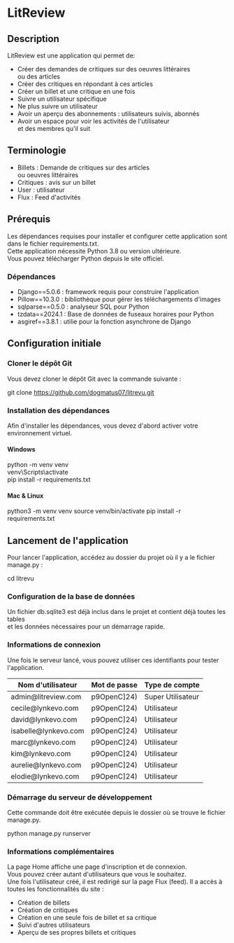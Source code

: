 
# LitReview

## Description

LitReview est une application qui permet de: 

- Créer des demandes de critiques sur des oeuvres littéraires  
ou des articles
- Créer des critiques en répondant à ces articles
- Créer un billet et une critique en une fois
- Suivre un utilisateur spécifique
- Ne plus suivre un utilisateur
- Avoir un aperçu des abonnements : utilisateurs suivis, abonnés
- Avoir un espace pour voir les activités de l'utilisateur  
et des membres qu'il suit

## Terminologie

- Billets : Demande de critiques sur des articles  
ou oeuvres littéraires
- Critiques : avis sur un billet
- User : utilisateur
- Flux : Feed d'activités

## Prérequis

Les dépendances requises pour installer et configurer cette application sont dans le fichier requirements.txt.  
Cette application nécessite Python 3.8 ou version ultérieure.  
Vous pouvez télécharger Python depuis le site officiel.

### Dépendances

- Django==5.0.6 : framework requis pour construire l'application
- Pillow==10.3.0 : bibliothèque pour gérer les téléchargements d'images
- sqlparse==0.5.0 : analyseur SQL pour Python
- tzdata==2024.1 : Base de données de fuseaux horaires pour Python
- asgiref==3.8.1 : utilie pour la fonction asynchrone de Django

## Configuration initiale

### Cloner le dépôt Git
Vous devez cloner le dépôt Git avec la commande suivante :

git clone https://github.com/dogmatus07/litrevu.git

### Installation des dépendances

Afin d'installer les dépendances, vous devez d'abord activer votre environnement virtuel.

#### Windows

python -m venv venv  
venv\Scripts\activate  
pip install -r requirements.txt

#### Mac & Linux

python3 -m venv venv
source venv/bin/activate
pip install -r requirements.txt

## Lancement de l'application

Pour lancer l'application, accédez au dossier du projet où il y a le fichier manage.py : 

cd litrevu

### Configuration de la base de données

Un fichier db.sqlite3 est déjà inclus dans le projet et contient déjà toutes les tables  
et les données nécessaires pour un démarrage rapide.

### Informations de connexion

Une fois le serveur lancé, vous pouvez utiliser ces identifiants pour tester l'application.

<table>
    <thead>
        <th scope="col">Nom d'utilisateur</th>
        <th scope="col">Mot de passe</th>
        <th scope="col">Type de compte</th>
    </thead>
    <tbody>
        <tr scope="row">
            <td>admin@litreview.com</td>
            <td>p9OpenC]24)</td>
            <td>Super Utilisateur</td>
        </tr>
        <tr scope="row">
            <td>cecile@lynkevo.com</td>
            <td>p9OpenC]24)</td>
            <td>Utilisateur</td>
        </tr>
        <tr scope="row">
            <td>david@lynkevo.com</td>
            <td>p9OpenC]24)</td>
            <td>Utilisateur</td>
        </tr>
        <tr scope="row">
            <td>isabelle@lynkevo.com</td>
            <td>p9OpenC]24)</td>
            <td>Utilisateur</td>
        </tr>
        <tr scope="row">
            <td>marc@lynkevo.com</td>
            <td>p9OpenC]24)</td>
            <td>Utilisateur</td>
        </tr>
        <tr scope="row">
            <td>kim@lynkevo.com</td>
            <td>p9OpenC]24)</td>
            <td>Utilisateur</td>
        </tr>
        <tr scope="row">
            <td>aurelie@lynkevo.com</td>
            <td>p9OpenC]24)</td>
            <td>Utilisateur</td>
        </tr>
        <tr scope="row">
            <td>elodie@lynkevo.com</td>
            <td>p9OpenC]24)</td>
            <td>Utilisateur</td>
        </tr>
    </tbody>
</table>

### Démarrage du serveur de développement

Cette commande doit être exécutée depuis le dossier où se trouve le fichier manage.py.

python manage.py runserver

### Informations complémentaires

La page Home affiche une page d'inscription et de connexion.  
Vous pouvez créer autant d'utilisateurs que vous le souhaitez.  
Une fois l'utilisateur créé, il est redirigé sur la page Flux (feed). 
Il a accès à toutes les fonctionnalités du site :  
- Création de billets
- Création de critiques
- Création en une seule fois de billet et sa critique
- Suivi d'autres utilisateurs
- Aperçu de ses propres billets et critiques
